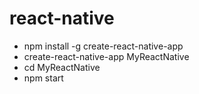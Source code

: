 # react-native
* npm install -g create-react-native-app
* create-react-native-app MyReactNative
* cd MyReactNative
* npm start
